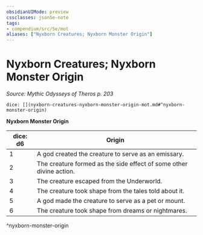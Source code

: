 ```yaml
---
obsidianUIMode: preview
cssclasses: json5e-note
tags:
- compendium/src/5e/mot
aliases: ["Nyxborn Creatures; Nyxborn Monster Origin"]
---
```

# Nyxborn Creatures; Nyxborn Monster Origin
*Source: Mythic Odysseys of Theros p. 203* 

`dice: [](nyxborn-creatures-nyxborn-monster-origin-mot.md#^nyxborn-monster-origin)`

**Nyxborn Monster Origin**

| dice: d6 | Origin |
|----------|--------|
| 1 | A god created the creature to serve as an emissary. |
| 2 | The creature formed as the side effect of some other divine action. |
| 3 | The creature escaped from the Underworld. |
| 4 | The creature took shape from the tales told about it. |
| 5 | A god made the creature to serve as a pet or mount. |
| 6 | The creature took shape from dreams or nightmares. |
^nyxborn-monster-origin